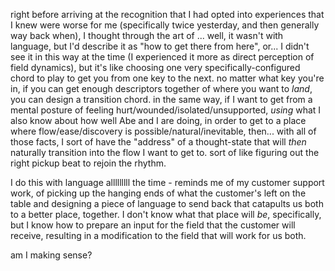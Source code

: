 right before arriving at the recognition that I had opted into experiences that I knew were worse for me (specifically twice yesterday, and then generally way back when), I thought through the art of ... well, it wasn't with language, but I'd describe it as "how to get there from here", or... I didn't see it in this way at the time (I experienced it more as direct perception of field dynamics), but it's like choosing one very specifically-configured chord to play to get you from one key to the next. no matter what key you're in, if you can get enough descriptors together of where you want to *land*, you can design a transition chord. in the same way, if I want to get from a mental posture of feeling hurt/wounded/isolated/unsupported, *using* what I also know about how well Abe and I are doing, in order to get to a place where flow/ease/discovery is possible/natural/inevitable, then... with all of those facts, I sort of have the "address" of a thought-state that will *then* naturally transition into the flow I want to get to. sort of like figuring out the right pickup beat to rejoin the rhythm.

I do this with language alllllllll the time - reminds me of my customer support work, of picking up the hanging ends of what the customer's left on the table and designing a piece of language to send back that catapults us both to a better place, together. I don't know what that place will *be*, specifically, but I know how to prepare an input for the field that the customer will receive, resulting in a modification to the field that will work for us both.

am I making sense?
